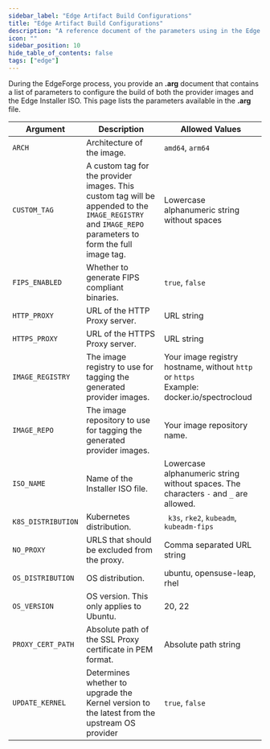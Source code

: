 ```yaml
---
sidebar_label: "Edge Artifact Build Configurations"
title: "Edge Artifact Build Configurations"
description: "A reference document of the parameters using in the Edge artifact build process. "
icon: ""
sidebar_position: 10
hide_table_of_contents: false
tags: ["edge"]
---
```


During the EdgeForge process, you provide an **.arg** document that contains a list of parameters to configure the build
of both the provider images and the Edge Installer ISO. This page lists the parameters available in the **.arg** file.

| **Argument**       | **Description**                                                                                                                                        | **Allowed Values**                                                                             |
| ------------------ | ------------------------------------------------------------------------------------------------------------------------------------------------------ | ---------------------------------------------------------------------------------------------- |
| `ARCH`             | Architecture of the image.                                                                                                                             | `amd64`, `arm64`                                                                               |
| `CUSTOM_TAG`       | A custom tag for the provider images. This custom tag will be appended to the `IMAGE_REGISTRY` and `IMAGE_REPO` parameters to form the full image tag. | Lowercase alphanumeric string without spaces                                                   |
| `FIPS_ENABLED`     | Whether to generate FIPS compliant binaries.                                                                                                           | `true`, `false`                                                                                |
| `HTTP_PROXY`       | URL of the HTTP Proxy server.                                                                                                                          | URL string                                                                                     |
| `HTTPS_PROXY`      | URL of the HTTPS Proxy server.                                                                                                                         | URL string                                                                                     |
| `IMAGE_REGISTRY`   | The image registry to use for tagging the generated provider images.                                                                                   | Your image registry hostname, without `http` or `https` <br /> Example: docker.io/spectrocloud |
| `IMAGE_REPO`       | The image repository to use for tagging the generated provider images.                                                                                 | Your image repository name.                                                                    |
| `ISO_NAME`         | Name of the Installer ISO file.                                                                                                                        | Lowercase alphanumeric string without spaces. The characters `-` and `_` are allowed.          |
| `K8S_DISTRIBUTION` | Kubernetes distribution.                                                                                                                               | ` k3s`, `rke2`, `kubeadm`, `kubeadm-fips`                                                      |
| `NO_PROXY`         | URLS that should be excluded from the proxy.                                                                                                           | Comma separated URL string                                                                     |
| `OS_DISTRIBUTION`  | OS distribution.                                                                                                                                       | ubuntu, opensuse-leap, rhel                                                                    |
| `OS_VERSION`       | OS version. This only applies to Ubuntu.                                                                                                               | 20, 22                                                                                         |
| `PROXY_CERT_PATH`  | Absolute path of the SSL Proxy certificate in PEM format.                                                                                              | Absolute path string                                                                           |
| `UPDATE_KERNEL`    | Determines whether to upgrade the Kernel version to the latest from the upstream OS provider                                                           | `true`, `false`                                                                                |
